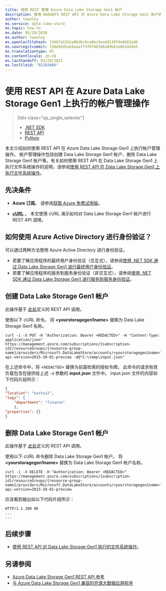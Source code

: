 ```yaml
---
title: 使用 REST 管理 Azure Data Lake Storage Gen1 帐户
description: 使用 WebHDFS REST API 对 Azure Data Lake Storage Gen1 帐户执行帐户管理操作。
author: twooley
ms.service: data-lake-store
ms.topic: how-to
ms.date: 05/29/2018
ms.author: twooley
ms.openlocfilehash: 13467a51b2a06dbc0ca0ec5eadd139fde8b82ad0
ms.sourcegitcommit: f28ebb95ae9aaaff3f87d8388a09b41e0b3445b5
ms.translationtype: HT
ms.contentlocale: zh-CN
ms.lasthandoff: 03/29/2021
ms.locfileid: "92103486"
---
```

# <a name="account-management-operations-on-azure-data-lake-storage-gen1-using-rest-api"></a>使用 REST API 在 Azure Data Lake Storage Gen1 上执行的帐户管理操作
> [!div class="op_single_selector"]
> * [.NET SDK](data-lake-store-get-started-net-sdk.md)
> * [REST API](data-lake-store-get-started-rest-api.md)
> * [Python](data-lake-store-get-started-python.md)
>
>

本文介绍如何使用 REST API 在 Azure Data Lake Storage Gen1 上执行帐户管理操作。 帐户管理操作包括创建 Data Lake Storage Gen1 帐户、删除 Data Lake Storage Gen1 帐户等。有关如何使用 REST API 在 Data Lake Storage Gen1 上执行文件系统操作的说明，请参阅[使用 REST API 在 Data Lake Storage Gen1 上执行文件系统操作](data-lake-store-data-operations-rest-api.md)。

## <a name="prerequisites"></a>先决条件
* **Azure 订阅**。 请参阅[获取 Azure 免费试用版](https://azure.microsoft.com/pricing/free-trial/)。

* **[cURL](https://curl.haxx.se/)** 。 本文使用 cURL 演示如何对 Data Lake Storage Gen1 帐户进行 REST API 调用。

## <a name="how-do-i-authenticate-using-azure-active-directory"></a>如何使用 Azure Active Directory 进行身份验证？
可以通过两种方法使用 Azure Active Directory 进行身份验证。

* 若要了解应用程序的最终用户身份验证（交互式），请参阅[使用 .NET SDK 通过 Data Lake Storage Gen1 进行最终用户身份验证](data-lake-store-end-user-authenticate-rest-api.md)。
* 若要了解应用程序的服务到服务身份验证（非交互式），请参阅[使用 .NET SDK 通过 Data Lake Storage Gen1 进行服务到服务身份验证](data-lake-store-service-to-service-authenticate-rest-api.md)。


## <a name="create-a-data-lake-storage-gen1-account"></a>创建 Data Lake Storage Gen1 帐户
此操作基于 [此处](/rest/api/datalakestore/accounts/create)定义的 REST API 调用。

使用以下 cURL 命令。 将 **\<yourstoragegen1name>** 替换为 Data Lake Storage Gen1 名称。

```console
curl -i -X PUT -H "Authorization: Bearer <REDACTED>" -H "Content-Type: application/json" https://management.azure.com/subscriptions/{subscription-id}/resourceGroups/{resource-group-name}/providers/Microsoft.DataLakeStore/accounts/<yourstoragegen1name>?api-version=2015-10-01-preview -d@"C:\temp\input.json"
```

在上述命令中，将 \<`REDACTED`\> 替换为前面检索的授权令牌。 此命令的请求有效负载包含在提供给上述 `-d` 参数的 **input.json** 文件中。 input.json 文件的内容如下代码片段所示：

```json
{
"location": "eastus2",
"tags": {
    "department": "finance"
    },
"properties": {}
}
```

## <a name="delete-a-data-lake-storage-gen1-account"></a>删除 Data Lake Storage Gen1 帐户
此操作基于 [此处](/rest/api/datalakestore/accounts/delete)定义的 REST API 调用。

使用以下 cURL 命令删除 Data Lake Storage Gen1 帐户。 将 **\<yourstoragegen1name>** 替换为 Data Lake Storage Gen1 帐户名称。

```console
curl -i -X DELETE -H "Authorization: Bearer <REDACTED>" https://management.azure.com/subscriptions/{subscription-id}/resourceGroups/{resource-group-name}/providers/Microsoft.DataLakeStore/accounts/<yourstoragegen1name>?api-version=2015-10-01-preview
```

应该看到输出如以下代码片段所示：

```output
HTTP/1.1 200 OK
...
...
```

## <a name="next-steps"></a>后续步骤
* [使用 REST API 对 Data Lake Storage Gen1 执行的文件系统操作](data-lake-store-data-operations-rest-api.md)。

## <a name="see-also"></a>另请参阅
* [Azure Data Lake Storage Gen1 REST API 参考](/rest/api/datalakestore/)
* [与 Azure Data Lake Storage Gen1 兼容的开源大数据应用程序](data-lake-store-compatible-oss-other-applications.md)